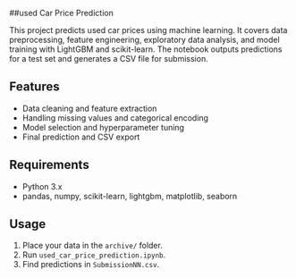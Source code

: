 ##used Car Price Prediction

This project predicts used car prices using machine learning. It covers data preprocessing, feature engineering, exploratory data analysis, and model training with LightGBM and scikit-learn. The notebook outputs predictions for a test set and generates a CSV file for submission.

## Features
- Data cleaning and feature extraction
- Handling missing values and categorical encoding
- Model selection and hyperparameter tuning
- Final prediction and CSV export

## Requirements
- Python 3.x
- pandas, numpy, scikit-learn, lightgbm, matplotlib, seaborn

## Usage
1. Place your data in the `archive/` folder.
2. Run `used_car_price_prediction.ipynb`.
3. Find predictions in `SubmissionNN.csv`.
